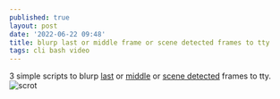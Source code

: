 ```yaml
---
published: true
layout: post
date: '2022-06-22 09:48'
title: blurp last or middle frame or scene detected frames to tty
tags: cli bash video 
---
```

3 simple scripts to blurp [last](https://raw.githubusercontent.com/brontosaurusrex/singularity/master/bin/lastFrame) or [middle](https://raw.githubusercontent.com/brontosaurusrex/singularity/master/bin/middleFrame) or [scene detected](https://raw.githubusercontent.com/brontosaurusrex/singularity/master/bin/sceneFrame) frames to tty.    
![scrot](https://i.imgur.com/xTUyJTY.png)
